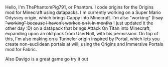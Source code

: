 Hello, I'm ThePhantomPig791, or Phantom. I code origins for the Origins mod for Minecraft using datapacks.
I'm currently working on a Super Mario Odyssey origin, which brings Cappy into Minecraft.
I'm also "working" (~~I say "working" because I haven't worked on it in months~~ I just updated it the other day :D) on a datapack that brings Attack On Titan into Minecraft, expanding upon an old pack from UserNull, with his permission.
On top of this, I'm also making on a Tunneler origin inspired by Portal, which lets you create non-euclidean portals at will, using the Origins and Immersive Portals mod for Fabric.


Also Davigo is a great game go try it out
